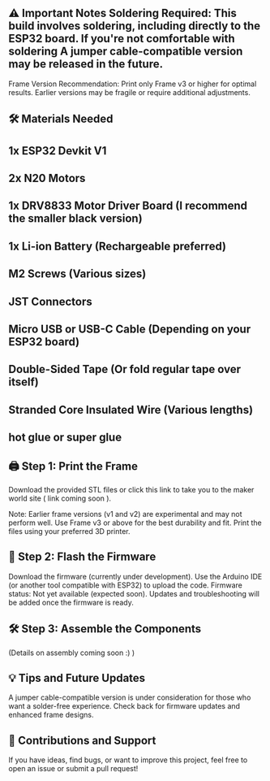 ⚠️ Important Notes
Soldering Required: This build involves soldering, including directly to the ESP32 board. If you're not comfortable with soldering A jumper cable-compatible version may be released in the future.
-
Frame Version Recommendation: Print only Frame v3 or higher for optimal results. Earlier versions may be fragile or require additional adjustments.

🛠️ Materials Needed
-
1x ESP32 Devkit V1
-
2x N20 Motors
-
1x DRV8833 Motor Driver Board (I recommend the smaller black version)
-
1x Li-ion Battery (Rechargeable preferred)
-
M2 Screws (Various sizes)
-
JST Connectors
-
Micro USB or USB-C Cable (Depending on your ESP32 board)
-
Double-Sided Tape (Or fold regular tape over itself)
-
Stranded Core Insulated Wire (Various lengths)
-
hot glue or super glue
-

🖨️ Step 1: Print the Frame
-
Download the provided STL files or click this link to take you to the maker world site    ( link coming soon ).

Note: Earlier frame versions (v1 and v2) are experimental and may not perform well.
Use Frame v3 or above for the best durability and fit.
Print the files using your preferred 3D printer.

🔌 Step 2: Flash the Firmware
-
Download the firmware (currently under development).
Use the Arduino IDE (or another tool compatible with ESP32) to upload the code.
Firmware status: Not yet available (expected soon).
Updates and troubleshooting will be added once the firmware is ready.

🛠️ Step 3: Assemble the Components
-
(Details on assembly coming soon :)       )

💡 Tips and Future Updates
-
A jumper cable-compatible version is under consideration for those who want a solder-free experience.
Check back for firmware updates and enhanced frame designs.

🤝 Contributions and Support
-
If you have ideas, find bugs, or want to improve this project, feel free to open an issue or submit a pull request!
